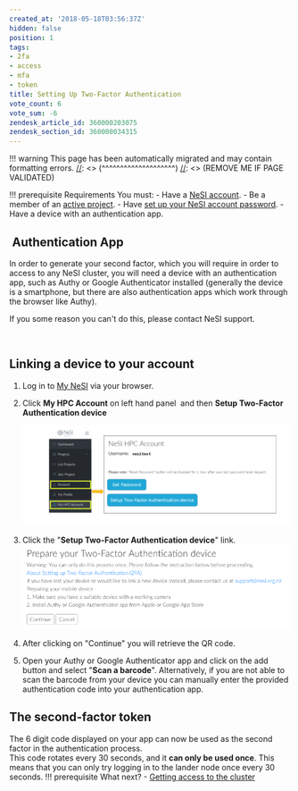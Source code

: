```yaml
---
created_at: '2018-05-18T03:56:37Z'
hidden: false
position: 1
tags:
- 2fa
- access
- mfa
- token
title: Setting Up Two-Factor Authentication
vote_count: 6
vote_sum: -6
zendesk_article_id: 360000203075
zendesk_section_id: 360000034315
---
```




[//]: <> (REMOVE ME IF PAGE VALIDATED)
[//]: <> (vvvvvvvvvvvvvvvvvvvv)
!!! warning
    This page has been automatically migrated and may contain formatting errors.
[//]: <> (^^^^^^^^^^^^^^^^^^^^)
[//]: <> (REMOVE ME IF PAGE VALIDATED)

!!! prerequisite Requirements
     You must:
     -   Have a [NeSI
         account](../../../Getting_Started/Accounts-Projects_and_Allocations/Creating_a_NeSI_Account_Profile).
     -   Be a member of an [active
         project](https://support.nesi.org.nz/hc/en-gb/sections/360000196195-Accounts-Projects).
     -   Have [set up your NeSI account
         password](../../../Getting_Started/Accessing_the_HPCs/Setting_Up_and_Resetting_Your_Password).
     -   Have a device with an authentication app.

##  Authentication App

In order to generate your second factor, which you will require in order
to access to any NeSI cluster, you will need a device with an
authentication app, such as Authy or Google Authenticator installed
(generally the device is a smartphone, but there are also authentication
apps which work through the browser like Authy).

If you some reason you can't do this, please contact NeSI support.

 

## Linking a device to your account

1.  Log in to [My NeSI](https://my.nesi.org.nz) via your browser.

2.  Click **My HPC Account** on left hand panel  and then **Setup
    Two-Factor Authentication device**

    ![authentication\_factor\_setup.png](../../assets/images/Setting_Up_Two_Factor_Authentication.png)

3.  Click the "**Setup Two-Factor Authentication device**" link.  
    ![](../../assets/images/Setting_Up_Two_Factor_Authentication_0.png)

4.  After clicking on "Continue" you will retrieve the QR code.

5.  Open your Authy or Google Authenticator app and click on the add
    button and select "**Scan a barcode**". Alternatively, if you are
    not able to scan the barcode from your device you can manually enter
    the provided authentication code into your authentication app.

## The second-factor token

The 6 digit code displayed on your app can now be used as the second
factor in the authentication process.  
This code rotates every 30 seconds, and it **can only be used once**.
This means that you can only try logging in to the lander node once
every 30 seconds.
!!! prerequisite What next?
     -   [Getting access to the
         cluster](../../../Getting_Started/Accessing_the_HPCs/Choosing_and_Configuring_Software_for_Connecting_to_the_Clusters)